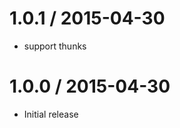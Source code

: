 
1.0.1 / 2015-04-30
==================

  * support thunks

1.0.0 / 2015-04-30
==================

  * Initial release
